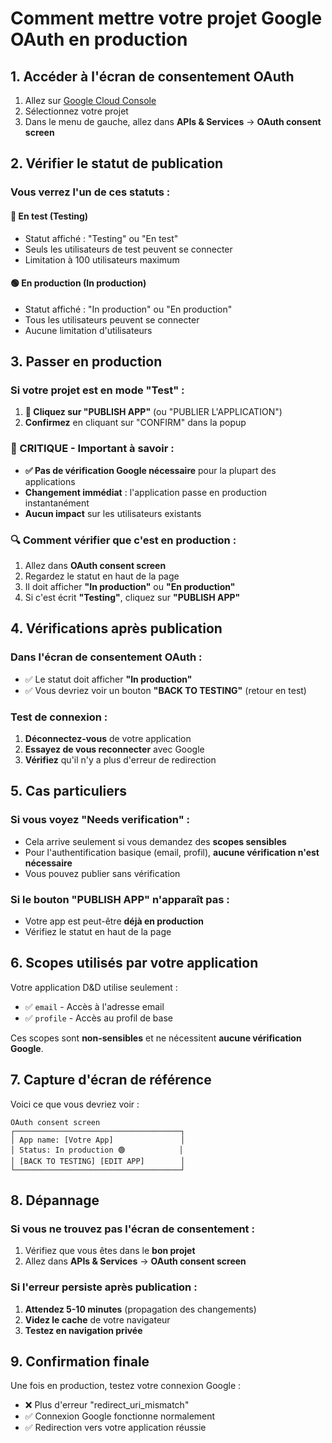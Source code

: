 # Comment mettre votre projet Google OAuth en production

## 1. Accéder à l'écran de consentement OAuth

1. Allez sur [Google Cloud Console](https://console.cloud.google.com/)
2. Sélectionnez votre projet
3. Dans le menu de gauche, allez dans **APIs & Services** → **OAuth consent screen**

## 2. Vérifier le statut de publication

### Vous verrez l'un de ces statuts :

#### 🔴 **En test** (Testing)
- Statut affiché : "Testing" ou "En test"
- Seuls les utilisateurs de test peuvent se connecter
- Limitation à 100 utilisateurs maximum

#### 🟢 **En production** (In production)
- Statut affiché : "In production" ou "En production"
- Tous les utilisateurs peuvent se connecter
- Aucune limitation d'utilisateurs

## 3. Passer en production

### Si votre projet est en mode "Test" :

1. **🎯 Cliquez sur "PUBLISH APP"** (ou "PUBLIER L'APPLICATION")
2. **Confirmez** en cliquant sur "CONFIRM" dans la popup

### **🚨 CRITIQUE - Important à savoir :**

- **✅ Pas de vérification Google nécessaire** pour la plupart des applications
- **Changement immédiat** : l'application passe en production instantanément
- **Aucun impact** sur les utilisateurs existants

### **🔍 Comment vérifier que c'est en production :**
1. Allez dans **OAuth consent screen**
2. Regardez le statut en haut de la page
3. Il doit afficher **"In production"** ou **"En production"**
4. Si c'est écrit **"Testing"**, cliquez sur **"PUBLISH APP"**

## 4. Vérifications après publication

### Dans l'écran de consentement OAuth :
- ✅ Le statut doit afficher **"In production"**
- ✅ Vous devriez voir un bouton **"BACK TO TESTING"** (retour en test)

### Test de connexion :
1. **Déconnectez-vous** de votre application
2. **Essayez de vous reconnecter** avec Google
3. **Vérifiez** qu'il n'y a plus d'erreur de redirection

## 5. Cas particuliers

### Si vous voyez "Needs verification" :
- Cela arrive seulement si vous demandez des **scopes sensibles**
- Pour l'authentification basique (email, profil), **aucune vérification n'est nécessaire**
- Vous pouvez publier sans vérification

### Si le bouton "PUBLISH APP" n'apparaît pas :
- Votre app est peut-être **déjà en production**
- Vérifiez le statut en haut de la page

## 6. Scopes utilisés par votre application

Votre application D&D utilise seulement :
- ✅ `email` - Accès à l'adresse email
- ✅ `profile` - Accès au profil de base

Ces scopes sont **non-sensibles** et ne nécessitent **aucune vérification Google**.

## 7. Capture d'écran de référence

Voici ce que vous devriez voir :

```
OAuth consent screen
┌─────────────────────────────────────┐
│ App name: [Votre App]               │
│ Status: In production 🟢            │
│ [BACK TO TESTING] [EDIT APP]        │
└─────────────────────────────────────┘
```

## 8. Dépannage

### Si vous ne trouvez pas l'écran de consentement :
1. Vérifiez que vous êtes dans le **bon projet**
2. Allez dans **APIs & Services** → **OAuth consent screen**

### Si l'erreur persiste après publication :
1. **Attendez 5-10 minutes** (propagation des changements)
2. **Videz le cache** de votre navigateur
3. **Testez en navigation privée**

## 9. Confirmation finale

Une fois en production, testez votre connexion Google :
- ❌ Plus d'erreur "redirect_uri_mismatch"
- ✅ Connexion Google fonctionne normalement
- ✅ Redirection vers votre application réussie